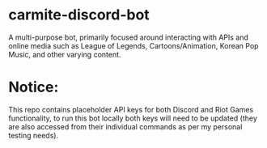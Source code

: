 # carmite-discord-bot
A multi-purpose bot, primarily focused around interacting with APIs and online media such as League of Legends, Cartoons/Animation, Korean Pop Music, and other varying content.

# Notice:
This repo contains placeholder API keys for both Discord and Riot Games functionality, to run this bot locally both keys will need to be updated (they are also accessed from their individual commands as per my personal testing needs).
